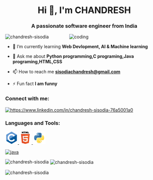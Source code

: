 <h1 align="center">Hi 👋, I'm CHANDRESH</h1>
<h3 align="center">A passionate software engineer from India</h3>

<img align="right" alt="coding" width="300" src="https://media.giphy.com/media/K5kfQExKk731K/giphy.gif">

<p align="left"> <img src="https://komarev.com/ghpvc/?username=chandresh-sisodia&label=Profile%20views&color=0e75b6&style=flat" alt="chandresh-sisodia" /> </p>

- 🌱 I’m currently learning **Web Devlopment, AI & Machine learning**

- 💬 Ask me about **Python programming,C programing,Java programing,HTML,CSS**

- 📫 How to reach me **sisodiachandresh@gmail.com**

- ⚡ Fun fact **I am funny**

<h3 align="left">Connect with me:</h3>
<p align="left">
<a href="https://linkedin.com/in/https://www.linkedin.com/in/chandresh-sisodia-76a5001a0" target="blank"><img align="center" src="https://raw.githubusercontent.com/rahuldkjain/github-profile-readme-generator/master/src/images/icons/Social/linked-in-alt.svg" alt="https://www.linkedin.com/in/chandresh-sisodia-76a5001a0" height="30" width="40" /></a>
</p>

<h3 align="left">Languages and Tools:</h3>
<p align="left"> <a href="https://www.cprogramming.com/" target="_blank" rel="noreferrer"> <img src="https://raw.githubusercontent.com/devicons/devicon/master/icons/c/c-original.svg" alt="c" width="40" height="40"/> </a> <a href="https://www.w3schools.com/css/" target="_blank" rel="noreferrer> <img src="https://raw.githubusercontent.com/devicons/devicon/master/icons/css3/css3-original-wordmark.svg" alt="css3" width="40" height="40"/> </a> <a href="https://www.w3.org/html/" target="_blank" rel="noreferrer"> <img src="https://raw.githubusercontent.com/devicons/devicon/master/icons/html5/html5-original-wordmark.svg" alt="html5" width="40" height="40"/> </a> <a href="https://www.python.org" target="_blank" rel="noreferrer"> <img src="https://raw.githubusercontent.com/devicons/devicon/master/icons/python/python-original.svg" alt="python" width="40" height="40"/> </a> </p>
<a href="https://www.java.com/en/" target="_blank" rel="noreferrer"> <img src="https://raw.githubusercontent.com/devicons/devicon/master/icons/java/python-original.svg" alt="java" width="40" height="40"/> </a> </p>

<p><img align="left" src="https://github-readme-stats.vercel.app/api/top-langs?username=chandresh-sisodia&show_icons=true&locale=en&layout=compact" alt="chandresh-sisodia" /></p>

<p>&nbsp;<img align="center" src="https://github-readme-stats.vercel.app/api?username=chandresh-sisodia&show_icons=true&locale=en" alt="chandresh-sisodia" /></p>

<p><img align="center" src="https://github-readme-streak-stats.herokuapp.com/?user=chandresh-sisodia&" alt="chandresh-sisodia" /></p>
